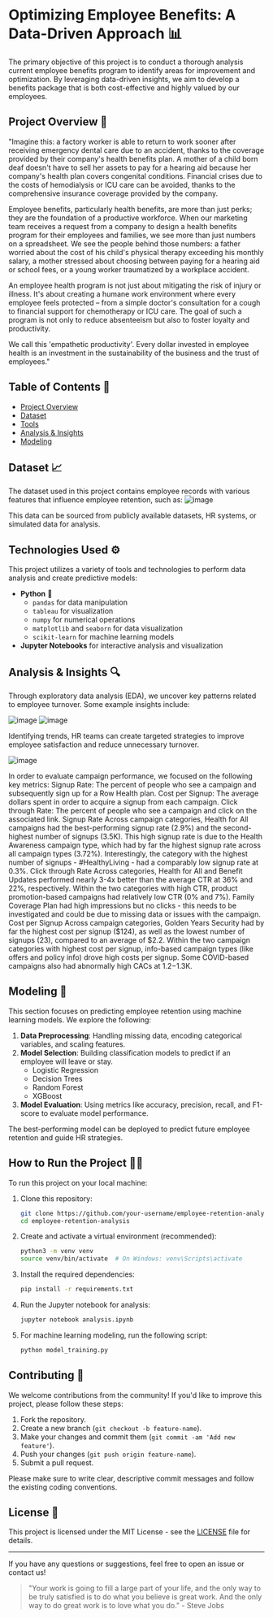# Optimizing Employee Benefits: A Data-Driven Approach 📊
The primary objective of this project is to conduct a thorough analysis current employee benefits program to identify areas for improvement and optimization. By leveraging data-driven insights, we aim to develop a benefits package that is both cost-effective and highly valued by our employees.

## Project Overview 🚀
"Imagine this: a factory worker is able to return to work sooner after receiving emergency dental care due to an accident, thanks to the coverage provided by their company's health benefits plan. A mother of a child born deaf doesn't have to sell her assets to pay for a hearing aid because her company's health plan covers congenital conditions. Financial crises due to the costs of hemodialysis or ICU care can be avoided, thanks to the comprehensive insurance coverage provided by the company.

Employee benefits, particularly health benefits, are more than just perks; they are the foundation of a productive workforce. When our marketing team receives a request from a company to design a health benefits program for their employees and families, we see more than just numbers on a spreadsheet. We see the people behind those numbers: a father worried about the cost of his child's physical therapy exceeding his monthly salary, a mother stressed about choosing between paying for a hearing aid or school fees, or a young worker traumatized by a workplace accident.

An employee health program is not just about mitigating the risk of injury or illness. It's about creating a humane work environment where every employee feels protected – from a simple doctor's consultation for a cough to financial support for chemotherapy or ICU care. The goal of such a program is not only to reduce absenteeism but also to foster loyalty and productivity.

We call this 'empathetic productivity'. Every dollar invested in employee health is an investment in the sustainability of the business and the trust of employees."


## Table of Contents 📑

- [Project Overview](#project-overview)
- [Dataset](#dataset)
- [Tools](#tools)
- [Analysis & Insights](#analysis--insights)
- [Modeling](#modeling)

## Dataset 📈

The dataset used in this project contains employee records with various features that influence employee retention, such as:
![image](https://github.com/user-attachments/assets/ab1975ab-2e3d-4421-b3b1-652936d693a8)

This data can be sourced from publicly available datasets, HR systems, or simulated data for analysis.

## Technologies Used ⚙️

This project utilizes a variety of tools and technologies to perform data analysis and create predictive models:

- **Python** 🐍
  - `pandas` for data manipulation
  - `tableau` for visualization
  - `numpy` for numerical operations
  - `matplotlib` and `seaborn` for data visualization
  - `scikit-learn` for machine learning models
- **Jupyter Notebooks** for interactive analysis and visualization

## Analysis & Insights 🔍

Through exploratory data analysis (EDA), we uncover key patterns related to employee turnover. Some example insights include:

![image](https://github.com/user-attachments/assets/838ab09e-ce24-42ca-a937-a2efae20f758)
![image](https://github.com/user-attachments/assets/ff10048d-1e47-4b64-8bec-d83db4b32e7c)

Identifying trends, HR teams can create targeted strategies to improve employee satisfaction and reduce unnecessary turnover.

![image](https://github.com/user-attachments/assets/6add390d-d78c-4323-a4bc-e883c0d41a99)

In order to evaluate campaign performance, we focused on the following key metrics:
Signup Rate: The percent of people who see a campaign and subsequently sign up for a Row Health plan.
Cost per Signup: The average dollars spent in order to acquire a signup from each campaign.
Click through Rate: The percent of people who see a campaign and click on the associated link.
Signup Rate
Across campaign categories, Health for All campaigns had the best-performing signup rate (2.9%) and the second-highest number of signups (3.5K).
This high signup rate is due to the Health Awareness campaign type, which had by far the highest signup rate across all campaign types (3.72%).
Interestingly, the category with the highest number of signups - #HealthyLiving - had a comparably low signup rate at 0.3%.
Click through Rate
Across categories, Health for All and Benefit Updates performed nearly 3-4x better than the average CTR at 36% and 22%, respectively.
Within the two categories with high CTR, product promotion-based campaigns had relatively low CTR (0% and 7%).
Family Coverage Plan had high impressions but no clicks - this needs to be investigated and could be due to missing data or issues with the campaign.
Cost per Signup
Across campaign categories, Golden Years Security had by far the highest cost per signup ($124), as well as the lowest number of signups (23), compared to an average of $2.2.
Within the two campaign categories with highest cost per signup, info-based campaign types (like offers and policy info) drove high costs per signup.
Some COVID-based campaigns also had abnormally high CACs at $1.2-$1.3K.


## Modeling 🤖

This section focuses on predicting employee retention using machine learning models. We explore the following:

1. **Data Preprocessing**: Handling missing data, encoding categorical variables, and scaling features.
2. **Model Selection**: Building classification models to predict if an employee will leave or stay.
   - Logistic Regression
   - Decision Trees
   - Random Forest
   - XGBoost
3. **Model Evaluation**: Using metrics like accuracy, precision, recall, and F1-score to evaluate model performance.

The best-performing model can be deployed to predict future employee retention and guide HR strategies.

## How to Run the Project 🏃‍♀️

To run this project on your local machine:

1. Clone this repository:
    ```bash
    git clone https://github.com/your-username/employee-retention-analysis.git
    cd employee-retention-analysis
    ```

2. Create and activate a virtual environment (recommended):
    ```bash
    python3 -m venv venv
    source venv/bin/activate  # On Windows: venv\Scripts\activate
    ```

3. Install the required dependencies:
    ```bash
    pip install -r requirements.txt
    ```

4. Run the Jupyter notebook for analysis:
    ```bash
    jupyter notebook analysis.ipynb
    ```

5. For machine learning modeling, run the following script:
    ```bash
    python model_training.py
    ```

## Contributing 🤝

We welcome contributions from the community! If you'd like to improve this project, please follow these steps:

1. Fork the repository.
2. Create a new branch (`git checkout -b feature-name`).
3. Make your changes and commit them (`git commit -am 'Add new feature'`).
4. Push your changes (`git push origin feature-name`).
5. Submit a pull request.

Please make sure to write clear, descriptive commit messages and follow the existing coding conventions.

## License 📄

This project is licensed under the MIT License - see the [LICENSE](LICENSE) file for details.

---

If you have any questions or suggestions, feel free to open an issue or contact us!

>"Your work is going to fill a large part of your life, and the only way to be truly satisfied is to do what you believe is great work. And the only way to do great work is to love what you do." - Steve Jobs


